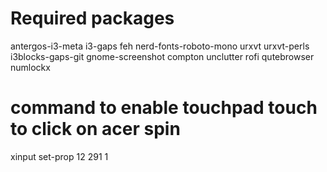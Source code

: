 # Required packages
antergos-i3-meta
i3-gaps
feh
nerd-fonts-roboto-mono
urxvt
urxvt-perls
i3blocks-gaps-git
gnome-screenshot
compton
unclutter
rofi
qutebrowser
numlockx

# command to enable touchpad touch to click on acer spin
xinput set-prop 12 291 1
